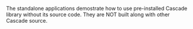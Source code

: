 The standalone applications demostrate how to use pre-installed Cascade library without its source code. They are NOT
built along with other Cascade source.
